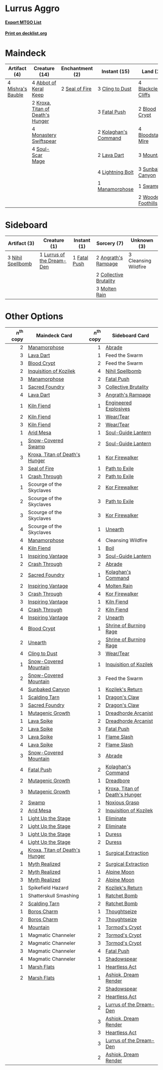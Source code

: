 # Lurrus Aggro

#### [Export MTGO List](../collection/Lurrus%20Aggro/Lurrus%20Aggro.txt)
#### [Print on decklist.org](http://decklist.org/?deckmain=4%09Abbot%20of%20Keral%20Keep%0A4%09Blackcleave%20Cliffs%0A2%09Blood%20Crypt%0A4%09Bloodstained%20Mire%0A3%09Cling%20to%20Dust%0A3%09Fatal%20Push%0A1%09Inquisition%20of%20Kozilek%0A2%09Kolaghan's%20Command%0A2%09Kroxa,%20Titan%20of%20Death's%20Hunger%0A2%09Lava%20Dart%0A4%09Lightning%20Bolt%0A1%09Manamorphose%0A4%09Mishra's%20Bauble%0A4%09Monastery%20Swiftspear%0A3%09Mountain%0A2%09Seal%20of%20Fire%0A4%09Soul-Scar%20Mage%0A3%09Sunbaked%20Canyon%0A1%09Swamp%0A4%09Thoughtseize%0A1%09Unearth%0A2%09Wooded%20Foothills&deckside=2%09Angrath's%20Rampage%0A3%09Cleansing%20Wildfire%0A2%09Collective%20Brutality%0A1%09Fatal%20Push%0A1%09Lurrus%20of%20the%20Dream-Den%0A3%09Molten%20Rain%0A3%09Nihil%20Spellbomb)
# Maindeck

|                                        Artifact (4)                                        |                                               Creature (14)                                               |                                     Enchantment (2)                                     |                                         Instant (15)                                          |                                           Land (19)                                           |                                            Sorcery (6)                                            |
|--------------------------------------------------------------------------------------------|-----------------------------------------------------------------------------------------------------------|-----------------------------------------------------------------------------------------|-----------------------------------------------------------------------------------------------|-----------------------------------------------------------------------------------------------|---------------------------------------------------------------------------------------------------|
|4 [Mishra's Bauble](http://gatherer.wizards.com/Pages/Card/Details.aspx?multiverseid=122122)|4 [Abbot of Keral Keep](http://gatherer.wizards.com/Pages/Card/Details.aspx?multiverseid=398411)           |2 [Seal of Fire](http://gatherer.wizards.com/Pages/Card/Details.aspx?multiverseid=185817)|3 [Cling to Dust](http://gatherer.wizards.com/Pages/Card/Details.aspx?multiverseid=476338)     |4 [Blackcleave Cliffs](http://gatherer.wizards.com/Pages/Card/Details.aspx?multiverseid=209401)|1 [Inquisition of Kozilek](http://gatherer.wizards.com/Pages/Card/Details.aspx?multiverseid=416897)|
|                                                                                            |2 [Kroxa, Titan of Death's Hunger](http://gatherer.wizards.com/Pages/Card/Details.aspx?multiverseid=476472)|                                                                                         |3 [Fatal Push](http://gatherer.wizards.com/Pages/Card/Details.aspx?multiverseid=423724)        |2 [Blood Crypt](http://gatherer.wizards.com/Pages/Card/Details.aspx?multiverseid=97102)        |4 [Thoughtseize](http://gatherer.wizards.com/Pages/Card/Details.aspx?multiverseid=438676)          |
|                                                                                            |4 [Monastery Swiftspear](http://gatherer.wizards.com/Pages/Card/Details.aspx?multiverseid=438706)          |                                                                                         |2 [Kolaghan's Command](http://gatherer.wizards.com/Pages/Card/Details.aspx?multiverseid=394613)|4 [Bloodstained Mire](http://gatherer.wizards.com/Pages/Card/Details.aspx?multiverseid=405094) |1 [Unearth](http://gatherer.wizards.com/Pages/Card/Details.aspx?multiverseid=442102)               |
|                                                                                            |4 [Soul-Scar Mage](http://gatherer.wizards.com/Pages/Card/Details.aspx?multiverseid=426850)                |                                                                                         |2 [Lava Dart](http://gatherer.wizards.com/Pages/Card/Details.aspx?multiverseid=29766)          |3 [Mountain](http://gatherer.wizards.com/Pages/Card/Details.aspx?multiverseid=439859)          |                                                                                                   |
|                                                                                            |                                                                                                           |                                                                                         |4 [Lightning Bolt](http://gatherer.wizards.com/Pages/Card/Details.aspx?multiverseid=806)       |3 [Sunbaked Canyon](http://gatherer.wizards.com/Pages/Card/Details.aspx?multiverseid=464196)   |                                                                                                   |
|                                                                                            |                                                                                                           |                                                                                         |1 [Manamorphose](http://gatherer.wizards.com/Pages/Card/Details.aspx?multiverseid=370568)      |1 [Swamp](http://gatherer.wizards.com/Pages/Card/Details.aspx?multiverseid=439858)             |                                                                                                   |
|                                                                                            |                                                                                                           |                                                                                         |                                                                                               |2 [Wooded Foothills](http://gatherer.wizards.com/Pages/Card/Details.aspx?multiverseid=405116)  |                                                                                                   |


# Sideboard

|                                        Artifact (3)                                        |                                            Creature (1)                                            |                                      Instant (1)                                      |                                           Sorcery (7)                                           |    Unknown (3)     |
|--------------------------------------------------------------------------------------------|----------------------------------------------------------------------------------------------------|---------------------------------------------------------------------------------------|-------------------------------------------------------------------------------------------------|--------------------|
|3 [Nihil Spellbomb](http://gatherer.wizards.com/Pages/Card/Details.aspx?multiverseid=442215)|1 [Lurrus of the Dream-Den](http://gatherer.wizards.com/Pages/Card/Details.aspx?multiverseid=479746)|1 [Fatal Push](http://gatherer.wizards.com/Pages/Card/Details.aspx?multiverseid=423724)|2 [Angrath's Rampage](http://gatherer.wizards.com/Pages/Card/Details.aspx?multiverseid=461112)   |3 Cleansing Wildfire|
|                                                                                            |                                                                                                    |                                                                                       |2 [Collective Brutality](http://gatherer.wizards.com/Pages/Card/Details.aspx?multiverseid=414380)|                    |
|                                                                                            |                                                                                                    |                                                                                       |3 [Molten Rain](http://gatherer.wizards.com/Pages/Card/Details.aspx?multiverseid=425928)         |                    |


# Other Options

|*n*<sup>th</sup> copy|                                              Maindeck Card                                              |*n*<sup>th</sup> copy|                                             Sideboard Card                                              |
|--------------------:|---------------------------------------------------------------------------------------------------------|--------------------:|---------------------------------------------------------------------------------------------------------|
|                    2|[Manamorphose](http://gatherer.wizards.com/Pages/Card/Details.aspx?multiverseid=370568)                  |                    1|[Abrade](http://gatherer.wizards.com/Pages/Card/Details.aspx?multiverseid=430772)                        |
|                    3|[Lava Dart](http://gatherer.wizards.com/Pages/Card/Details.aspx?multiverseid=29766)                      |                    1|Feed the Swarm                                                                                           |
|                    3|[Blood Crypt](http://gatherer.wizards.com/Pages/Card/Details.aspx?multiverseid=97102)                    |                    2|Feed the Swarm                                                                                           |
|                    2|[Inquisition of Kozilek](http://gatherer.wizards.com/Pages/Card/Details.aspx?multiverseid=416897)        |                    4|[Nihil Spellbomb](http://gatherer.wizards.com/Pages/Card/Details.aspx?multiverseid=442215)               |
|                    3|[Manamorphose](http://gatherer.wizards.com/Pages/Card/Details.aspx?multiverseid=370568)                  |                    2|[Fatal Push](http://gatherer.wizards.com/Pages/Card/Details.aspx?multiverseid=423724)                    |
|                    1|[Sacred Foundry](http://gatherer.wizards.com/Pages/Card/Details.aspx?multiverseid=405106)                |                    3|[Collective Brutality](http://gatherer.wizards.com/Pages/Card/Details.aspx?multiverseid=414380)          |
|                    4|[Lava Dart](http://gatherer.wizards.com/Pages/Card/Details.aspx?multiverseid=29766)                      |                    3|[Angrath's Rampage](http://gatherer.wizards.com/Pages/Card/Details.aspx?multiverseid=461112)             |
|                    1|[Kiln Fiend](http://gatherer.wizards.com/Pages/Card/Details.aspx?multiverseid=416924)                    |                    1|[Engineered Explosives](http://gatherer.wizards.com/Pages/Card/Details.aspx?multiverseid=50139)          |
|                    2|[Kiln Fiend](http://gatherer.wizards.com/Pages/Card/Details.aspx?multiverseid=416924)                    |                    1|[Wear/Tear](http://gatherer.wizards.com/Pages/Card/Details.aspx?multiverseid=368950)                     |
|                    3|[Kiln Fiend](http://gatherer.wizards.com/Pages/Card/Details.aspx?multiverseid=416924)                    |                    2|[Wear/Tear](http://gatherer.wizards.com/Pages/Card/Details.aspx?multiverseid=368950)                     |
|                    1|[Arid Mesa](http://gatherer.wizards.com/Pages/Card/Details.aspx?multiverseid=405092)                     |                    1|[Soul-Guide Lantern](http://gatherer.wizards.com/Pages/Card/Details.aspx?multiverseid=476488)            |
|                    1|[Snow-Covered Swamp](http://gatherer.wizards.com/Pages/Card/Details.aspx?multiverseid=121256)            |                    2|[Soul-Guide Lantern](http://gatherer.wizards.com/Pages/Card/Details.aspx?multiverseid=476488)            |
|                    3|[Kroxa, Titan of Death's Hunger](http://gatherer.wizards.com/Pages/Card/Details.aspx?multiverseid=476472)|                    1|[Kor Firewalker](http://gatherer.wizards.com/Pages/Card/Details.aspx?multiverseid=442010)                |
|                    3|[Seal of Fire](http://gatherer.wizards.com/Pages/Card/Details.aspx?multiverseid=185817)                  |                    1|[Path to Exile](http://gatherer.wizards.com/Pages/Card/Details.aspx?multiverseid=220511)                 |
|                    1|[Crash Through](http://gatherer.wizards.com/Pages/Card/Details.aspx?multiverseid=430777)                 |                    2|[Path to Exile](http://gatherer.wizards.com/Pages/Card/Details.aspx?multiverseid=220511)                 |
|                    1|Scourge of the Skyclaves                                                                                 |                    2|[Kor Firewalker](http://gatherer.wizards.com/Pages/Card/Details.aspx?multiverseid=442010)                |
|                    2|Scourge of the Skyclaves                                                                                 |                    3|[Path to Exile](http://gatherer.wizards.com/Pages/Card/Details.aspx?multiverseid=220511)                 |
|                    3|Scourge of the Skyclaves                                                                                 |                    3|[Kor Firewalker](http://gatherer.wizards.com/Pages/Card/Details.aspx?multiverseid=442010)                |
|                    4|Scourge of the Skyclaves                                                                                 |                    1|[Unearth](http://gatherer.wizards.com/Pages/Card/Details.aspx?multiverseid=442102)                       |
|                    4|[Manamorphose](http://gatherer.wizards.com/Pages/Card/Details.aspx?multiverseid=370568)                  |                    4|Cleansing Wildfire                                                                                       |
|                    4|[Kiln Fiend](http://gatherer.wizards.com/Pages/Card/Details.aspx?multiverseid=416924)                    |                    1|[Boil](http://gatherer.wizards.com/Pages/Card/Details.aspx?multiverseid=14630)                           |
|                    1|[Inspiring Vantage](http://gatherer.wizards.com/Pages/Card/Details.aspx?multiverseid=417819)             |                    3|[Soul-Guide Lantern](http://gatherer.wizards.com/Pages/Card/Details.aspx?multiverseid=476488)            |
|                    2|[Crash Through](http://gatherer.wizards.com/Pages/Card/Details.aspx?multiverseid=430777)                 |                    2|[Abrade](http://gatherer.wizards.com/Pages/Card/Details.aspx?multiverseid=430772)                        |
|                    2|[Sacred Foundry](http://gatherer.wizards.com/Pages/Card/Details.aspx?multiverseid=405106)                |                    1|[Kolaghan's Command](http://gatherer.wizards.com/Pages/Card/Details.aspx?multiverseid=394613)            |
|                    2|[Inspiring Vantage](http://gatherer.wizards.com/Pages/Card/Details.aspx?multiverseid=417819)             |                    4|[Molten Rain](http://gatherer.wizards.com/Pages/Card/Details.aspx?multiverseid=425928)                   |
|                    3|[Crash Through](http://gatherer.wizards.com/Pages/Card/Details.aspx?multiverseid=430777)                 |                    4|[Kor Firewalker](http://gatherer.wizards.com/Pages/Card/Details.aspx?multiverseid=442010)                |
|                    3|[Inspiring Vantage](http://gatherer.wizards.com/Pages/Card/Details.aspx?multiverseid=417819)             |                    1|[Kiln Fiend](http://gatherer.wizards.com/Pages/Card/Details.aspx?multiverseid=416924)                    |
|                    4|[Crash Through](http://gatherer.wizards.com/Pages/Card/Details.aspx?multiverseid=430777)                 |                    2|[Kiln Fiend](http://gatherer.wizards.com/Pages/Card/Details.aspx?multiverseid=416924)                    |
|                    4|[Inspiring Vantage](http://gatherer.wizards.com/Pages/Card/Details.aspx?multiverseid=417819)             |                    2|[Unearth](http://gatherer.wizards.com/Pages/Card/Details.aspx?multiverseid=442102)                       |
|                    4|[Blood Crypt](http://gatherer.wizards.com/Pages/Card/Details.aspx?multiverseid=97102)                    |                    1|[Shrine of Burning Rage](http://gatherer.wizards.com/Pages/Card/Details.aspx?multiverseid=218018)        |
|                    2|[Unearth](http://gatherer.wizards.com/Pages/Card/Details.aspx?multiverseid=442102)                       |                    2|[Shrine of Burning Rage](http://gatherer.wizards.com/Pages/Card/Details.aspx?multiverseid=218018)        |
|                    4|[Cling to Dust](http://gatherer.wizards.com/Pages/Card/Details.aspx?multiverseid=476338)                 |                    3|[Wear/Tear](http://gatherer.wizards.com/Pages/Card/Details.aspx?multiverseid=368950)                     |
|                    1|[Snow-Covered Mountain](http://gatherer.wizards.com/Pages/Card/Details.aspx?multiverseid=121233)         |                    1|[Inquisition of Kozilek](http://gatherer.wizards.com/Pages/Card/Details.aspx?multiverseid=416897)        |
|                    2|[Snow-Covered Mountain](http://gatherer.wizards.com/Pages/Card/Details.aspx?multiverseid=121233)         |                    3|Feed the Swarm                                                                                           |
|                    4|[Sunbaked Canyon](http://gatherer.wizards.com/Pages/Card/Details.aspx?multiverseid=464196)               |                    1|[Kozilek's Return](http://gatherer.wizards.com/Pages/Card/Details.aspx?multiverseid=407608)              |
|                    1|[Scalding Tarn](http://gatherer.wizards.com/Pages/Card/Details.aspx?multiverseid=405107)                 |                    1|[Dragon's Claw](http://gatherer.wizards.com/Pages/Card/Details.aspx?multiverseid=129527)                 |
|                    3|[Sacred Foundry](http://gatherer.wizards.com/Pages/Card/Details.aspx?multiverseid=405106)                |                    2|[Dragon's Claw](http://gatherer.wizards.com/Pages/Card/Details.aspx?multiverseid=129527)                 |
|                    1|[Mutagenic Growth](http://gatherer.wizards.com/Pages/Card/Details.aspx?multiverseid=397717)              |                    1|[Dreadhorde Arcanist](http://gatherer.wizards.com/Pages/Card/Details.aspx?multiverseid=461052)           |
|                    1|[Lava Spike](http://gatherer.wizards.com/Pages/Card/Details.aspx?multiverseid=79084)                     |                    2|[Dreadhorde Arcanist](http://gatherer.wizards.com/Pages/Card/Details.aspx?multiverseid=461052)           |
|                    2|[Lava Spike](http://gatherer.wizards.com/Pages/Card/Details.aspx?multiverseid=79084)                     |                    3|[Fatal Push](http://gatherer.wizards.com/Pages/Card/Details.aspx?multiverseid=423724)                    |
|                    3|[Lava Spike](http://gatherer.wizards.com/Pages/Card/Details.aspx?multiverseid=79084)                     |                    1|[Flame Slash](http://gatherer.wizards.com/Pages/Card/Details.aspx?multiverseid=416914)                   |
|                    4|[Lava Spike](http://gatherer.wizards.com/Pages/Card/Details.aspx?multiverseid=79084)                     |                    2|[Flame Slash](http://gatherer.wizards.com/Pages/Card/Details.aspx?multiverseid=416914)                   |
|                    3|[Snow-Covered Mountain](http://gatherer.wizards.com/Pages/Card/Details.aspx?multiverseid=121233)         |                    3|[Abrade](http://gatherer.wizards.com/Pages/Card/Details.aspx?multiverseid=430772)                        |
|                    4|[Fatal Push](http://gatherer.wizards.com/Pages/Card/Details.aspx?multiverseid=423724)                    |                    2|[Kolaghan's Command](http://gatherer.wizards.com/Pages/Card/Details.aspx?multiverseid=394613)            |
|                    2|[Mutagenic Growth](http://gatherer.wizards.com/Pages/Card/Details.aspx?multiverseid=397717)              |                    1|[Dreadbore](http://gatherer.wizards.com/Pages/Card/Details.aspx?multiverseid=430622)                     |
|                    3|[Mutagenic Growth](http://gatherer.wizards.com/Pages/Card/Details.aspx?multiverseid=397717)              |                    1|[Kroxa, Titan of Death's Hunger](http://gatherer.wizards.com/Pages/Card/Details.aspx?multiverseid=476472)|
|                    2|[Swamp](http://gatherer.wizards.com/Pages/Card/Details.aspx?multiverseid=439858)                         |                    1|[Noxious Grasp](http://gatherer.wizards.com/Pages/Card/Details.aspx?multiverseid=466864)                 |
|                    2|[Arid Mesa](http://gatherer.wizards.com/Pages/Card/Details.aspx?multiverseid=405092)                     |                    2|[Inquisition of Kozilek](http://gatherer.wizards.com/Pages/Card/Details.aspx?multiverseid=416897)        |
|                    1|[Light Up the Stage](http://gatherer.wizards.com/Pages/Card/Details.aspx?multiverseid=457251)            |                    1|[Eliminate](http://gatherer.wizards.com/Pages/Card/Details.aspx?multiverseid=485420)                     |
|                    2|[Light Up the Stage](http://gatherer.wizards.com/Pages/Card/Details.aspx?multiverseid=457251)            |                    2|[Eliminate](http://gatherer.wizards.com/Pages/Card/Details.aspx?multiverseid=485420)                     |
|                    3|[Light Up the Stage](http://gatherer.wizards.com/Pages/Card/Details.aspx?multiverseid=457251)            |                    1|[Duress](http://gatherer.wizards.com/Pages/Card/Details.aspx?multiverseid=14557)                         |
|                    4|[Light Up the Stage](http://gatherer.wizards.com/Pages/Card/Details.aspx?multiverseid=457251)            |                    2|[Duress](http://gatherer.wizards.com/Pages/Card/Details.aspx?multiverseid=14557)                         |
|                    4|[Kroxa, Titan of Death's Hunger](http://gatherer.wizards.com/Pages/Card/Details.aspx?multiverseid=476472)|                    1|[Surgical Extraction](http://gatherer.wizards.com/Pages/Card/Details.aspx?multiverseid=397706)           |
|                    1|[Myth Realized](http://gatherer.wizards.com/Pages/Card/Details.aspx?multiverseid=394632)                 |                    2|[Surgical Extraction](http://gatherer.wizards.com/Pages/Card/Details.aspx?multiverseid=397706)           |
|                    2|[Myth Realized](http://gatherer.wizards.com/Pages/Card/Details.aspx?multiverseid=394632)                 |                    1|[Alpine Moon](http://gatherer.wizards.com/Pages/Card/Details.aspx?multiverseid=447264)                   |
|                    3|[Myth Realized](http://gatherer.wizards.com/Pages/Card/Details.aspx?multiverseid=394632)                 |                    2|[Alpine Moon](http://gatherer.wizards.com/Pages/Card/Details.aspx?multiverseid=447264)                   |
|                    1|Spikefield Hazard                                                                                        |                    2|[Kozilek's Return](http://gatherer.wizards.com/Pages/Card/Details.aspx?multiverseid=407608)              |
|                    1|Shatterskull Smashing                                                                                    |                    1|[Ratchet Bomb](http://gatherer.wizards.com/Pages/Card/Details.aspx?multiverseid=370623)                  |
|                    2|[Scalding Tarn](http://gatherer.wizards.com/Pages/Card/Details.aspx?multiverseid=405107)                 |                    2|[Ratchet Bomb](http://gatherer.wizards.com/Pages/Card/Details.aspx?multiverseid=370623)                  |
|                    1|[Boros Charm](http://gatherer.wizards.com/Pages/Card/Details.aspx?multiverseid=442188)                   |                    1|[Thoughtseize](http://gatherer.wizards.com/Pages/Card/Details.aspx?multiverseid=438676)                  |
|                    2|[Boros Charm](http://gatherer.wizards.com/Pages/Card/Details.aspx?multiverseid=442188)                   |                    2|[Thoughtseize](http://gatherer.wizards.com/Pages/Card/Details.aspx?multiverseid=438676)                  |
|                    4|[Mountain](http://gatherer.wizards.com/Pages/Card/Details.aspx?multiverseid=439859)                      |                    1|[Tormod's Crypt](http://gatherer.wizards.com/Pages/Card/Details.aspx?multiverseid=389723)                |
|                    1|Magmatic Channeler                                                                                       |                    2|[Tormod's Crypt](http://gatherer.wizards.com/Pages/Card/Details.aspx?multiverseid=389723)                |
|                    2|Magmatic Channeler                                                                                       |                    3|[Tormod's Crypt](http://gatherer.wizards.com/Pages/Card/Details.aspx?multiverseid=389723)                |
|                    3|Magmatic Channeler                                                                                       |                    4|[Fatal Push](http://gatherer.wizards.com/Pages/Card/Details.aspx?multiverseid=423724)                    |
|                    4|Magmatic Channeler                                                                                       |                    1|[Shadowspear](http://gatherer.wizards.com/Pages/Card/Details.aspx?multiverseid=476487)                   |
|                    1|[Marsh Flats](http://gatherer.wizards.com/Pages/Card/Details.aspx?multiverseid=405101)                   |                    1|[Heartless Act](http://gatherer.wizards.com/Pages/Card/Details.aspx?multiverseid=479611)                 |
|                    2|[Marsh Flats](http://gatherer.wizards.com/Pages/Card/Details.aspx?multiverseid=405101)                   |                    1|[Ashiok, Dream Render](http://gatherer.wizards.com/Pages/Card/Details.aspx?multiverseid=461155)          |
|                     |                                                                                                         |                    2|[Shadowspear](http://gatherer.wizards.com/Pages/Card/Details.aspx?multiverseid=476487)                   |
|                     |                                                                                                         |                    2|[Heartless Act](http://gatherer.wizards.com/Pages/Card/Details.aspx?multiverseid=479611)                 |
|                     |                                                                                                         |                    2|[Lurrus of the Dream-Den](http://gatherer.wizards.com/Pages/Card/Details.aspx?multiverseid=479746)       |
|                     |                                                                                                         |                    3|[Ashiok, Dream Render](http://gatherer.wizards.com/Pages/Card/Details.aspx?multiverseid=461155)          |
|                     |                                                                                                         |                    3|[Heartless Act](http://gatherer.wizards.com/Pages/Card/Details.aspx?multiverseid=479611)                 |
|                     |                                                                                                         |                    3|[Lurrus of the Dream-Den](http://gatherer.wizards.com/Pages/Card/Details.aspx?multiverseid=479746)       |
|                     |                                                                                                         |                    2|[Ashiok, Dream Render](http://gatherer.wizards.com/Pages/Card/Details.aspx?multiverseid=461155)          |


